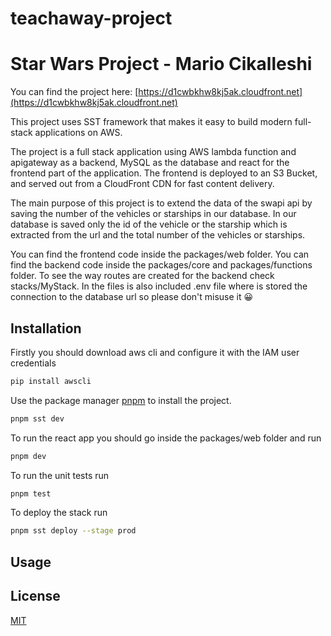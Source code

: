 # teachaway-project
# Star Wars Project - Mario Cikalleshi
You can find the project here: [https://d1cwbkhw8kj5ak.cloudfront.net](https://d1cwbkhw8kj5ak.cloudfront.net)

This project uses SST framework that makes it easy to build modern full-stack applications on AWS.

The project is a full stack application using AWS lambda function and apigateway as a backend, MySQL as the database and react for the frontend part of the application.
The frontend is deployed to an S3 Bucket, and served out from a CloudFront CDN for fast content delivery.

The main purpose of this project is to extend the data of the swapi api by saving the number of the vehicles or starships in our database. In our database is saved only the id of the vehicle or the starship which is extracted from the url and the total number of the vehicles or starships.

You can find the frontend code inside the packages/web folder.
You can find the backend code inside the packages/core and packages/functions folder.
To see the way routes are created for the backend check stacks/MyStack.
In the files is also included .env file where is stored the connection to the database url so please don't misuse it 😀 


## Installation
Firstly you should download aws cli and configure it with the IAM user credentials
```bash
pip install awscli
```


Use the package manager [pnpm](https://pnpm.io/installation) to install the project.



```bash
pnpm sst dev
```

To run the react app you should go inside the packages/web folder and run
```bash
pnpm dev
```

To run the unit tests run
```bash
pnpm test
```

To deploy the stack run
```bash
pnpm sst deploy --stage prod
```



## Usage



## License

[MIT](https://choosealicense.com/licenses/mit/)
